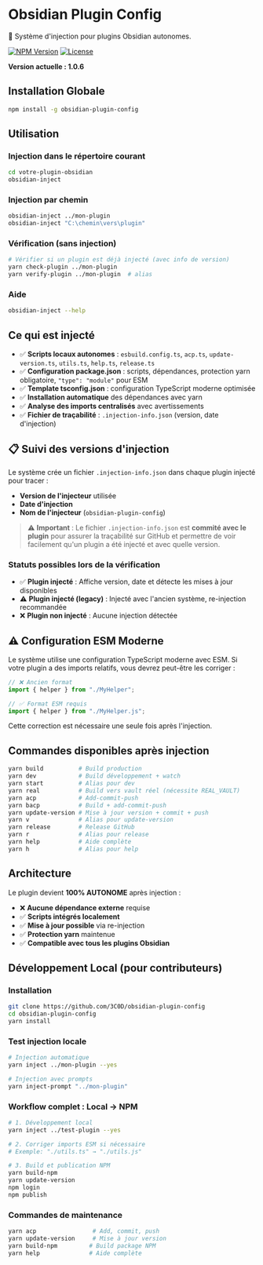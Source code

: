 # Obsidian Plugin Config

<!-- Test modification pour vérifier auto-commit -->

🎯 Système d'injection pour plugins Obsidian autonomes.

[![NPM Version](https://img.shields.io/npm/v/obsidian-plugin-config)](https://www.npmjs.com/package/obsidian-plugin-config)
[![License](https://img.shields.io/npm/l/obsidian-plugin-config)](LICENSE)

**Version actuelle : 1.0.6**

## Installation Globale

```bash
npm install -g obsidian-plugin-config
```

## Utilisation

### Injection dans le répertoire courant

```bash
cd votre-plugin-obsidian
obsidian-inject
```

### Injection par chemin

```bash
obsidian-inject ../mon-plugin
obsidian-inject "C:\chemin\vers\plugin"
```

### Vérification (sans injection)

```bash
# Vérifier si un plugin est déjà injecté (avec info de version)
yarn check-plugin ../mon-plugin
yarn verify-plugin ../mon-plugin  # alias
```

### Aide

```bash
obsidian-inject --help
```

## Ce qui est injecté

- ✅ **Scripts locaux autonomes** : `esbuild.config.ts`, `acp.ts`, `update-version.ts`, `utils.ts`, `help.ts`, `release.ts`
- ✅ **Configuration package.json** : scripts, dépendances, protection yarn obligatoire, `"type": "module"` pour ESM
- ✅ **Template tsconfig.json** : configuration TypeScript moderne optimisée
- ✅ **Installation automatique** des dépendances avec yarn
- ✅ **Analyse des imports centralisés** avec avertissements
- ✅ **Fichier de traçabilité** : `.injection-info.json` (version, date d'injection)

## 📋 Suivi des versions d'injection

Le système crée un fichier `.injection-info.json` dans chaque plugin injecté pour tracer :

- **Version de l'injecteur** utilisée
- **Date d'injection**
- **Nom de l'injecteur** (`obsidian-plugin-config`)

> ⚠️ **Important** : Le fichier `.injection-info.json` est **commité avec le plugin** pour assurer la traçabilité sur GitHub et permettre de voir facilement qu'un plugin a été injecté et avec quelle version.

### Statuts possibles lors de la vérification

- ✅ **Plugin injecté** : Affiche version, date et détecte les mises à jour disponibles
- ⚠️ **Plugin injecté (legacy)** : Injecté avec l'ancien système, re-injection recommandée
- ❌ **Plugin non injecté** : Aucune injection détectée

## ⚠️ Configuration ESM Moderne

Le système utilise une configuration TypeScript moderne avec ESM. Si votre plugin a des imports relatifs, vous devrez peut-être les corriger :

```typescript
// ❌ Ancien format
import { helper } from "./MyHelper";

// ✅ Format ESM requis
import { helper } from "./MyHelper.js";
```

Cette correction est nécessaire une seule fois après l'injection.

## Commandes disponibles après injection

```bash
yarn build          # Build production
yarn dev            # Build développement + watch
yarn start          # Alias pour dev
yarn real           # Build vers vault réel (nécessite REAL_VAULT)
yarn acp            # Add-commit-push
yarn bacp           # Build + add-commit-push
yarn update-version # Mise à jour version + commit + push
yarn v              # Alias pour update-version
yarn release        # Release GitHub
yarn r              # Alias pour release
yarn help           # Aide complète
yarn h              # Alias pour help
```

## Architecture

Le plugin devient **100% AUTONOME** après injection :

- ❌ **Aucune dépendance externe** requise
- ✅ **Scripts intégrés localement**
- ✅ **Mise à jour possible** via re-injection
- ✅ **Protection yarn** maintenue
- ✅ **Compatible avec tous les plugins Obsidian**

## Développement Local (pour contributeurs)

### Installation

```bash
git clone https://github.com/3C0D/obsidian-plugin-config
cd obsidian-plugin-config
yarn install
```

### Test injection locale

```bash
# Injection automatique
yarn inject ../mon-plugin --yes

# Injection avec prompts
yarn inject-prompt "../mon-plugin"
```

### Workflow complet : Local → NPM

```bash
# 1. Développement local
yarn inject ../test-plugin --yes

# 2. Corriger imports ESM si nécessaire
# Exemple: "./utils.ts" → "./utils.js"

# 3. Build et publication NPM
yarn build-npm
yarn update-version
npm login
npm publish
```

### Commandes de maintenance

```bash
yarn acp                # Add, commit, push
yarn update-version     # Mise à jour version
yarn build-npm         # Build package NPM
yarn help              # Aide complète
```

